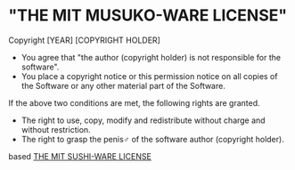 # "THE MIT MUSUKO-WARE LICENSE"

Copyright [YEAR] [COPYRIGHT HOLDER]

- You agree that "the author (copyright holder) is not responsible for the software".
- You place a copyright notice or this permission notice on all copies of the Software or any other material part of the Software.

If the above two conditions are met, the following rights are granted.

- The right to use, copy, modify and redistribute without charge and without restriction.
- The right to grasp the penis♂ of the software author (copyright holder).

based [THE MIT SUSHI-WARE LICENSE](https://github.com/watasuke102/mit-sushi-ware)
